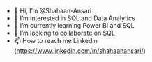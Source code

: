 - 👋 Hi, I’m @Shahaan-Ansari
- 👀 I’m interested in SQL and Data Analytics
- 🌱 I’m currently learning Power BI and SQL
- 💞️ I’m looking to collaborate on SQL
- 📫 How to reach me Linkedin (https://www.linkedin.com/in/shahaanansari/)

<!---
Shahaan-Ansari/Shahaan-Ansari is a ✨ special ✨ repository because its `README.md` (this file) appears on your GitHub profile.
You can click the Preview link to take a look at your changes.
--->
